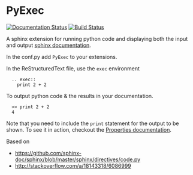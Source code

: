 # PyExec

[![Documentation Status](https://readthedocs.org/projects/sphinxcontrib-pyexec/badge/?version=latest)](http://sphinxcontrib-pyexec.readthedocs.io/en/latest/?badge=latest) [![Build Status](https://travis-ci.org/3ptscience/sphinxcontrib-pyexec.svg?branch=master)](https://travis-ci.org/3ptscience/sphinxcontrib-pyexec)


A sphinx extension for running python code and displaying both the input and
output [sphinx documentation](http://www.sphinx-doc.org/). 

In the conf.py add `PyExec` to your extensions.

In the ReStructuredText file, use the `exec` environment

```
  .. exec::
    print 2 + 2
```

To output python code & the results in your documentation. 

```
  >> print 2 + 2
  4
```

Note that you need to include the `print` statement for the output to be shown. To see it in action, checkout the [Properties documentation](http://propertiespy.readthedocs.io/). 

Based on

- https://github.com/sphinx-doc/sphinx/blob/master/sphinx/directives/code.py
- http://stackoverflow.com/a/18143318/6086999



